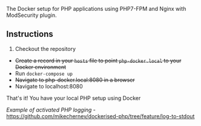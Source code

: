 The Docker setup for PHP applications using PHP7-FPM and Nginx with ModSecurity plugin.

## Instructions
1. Checkout the repository
* ~~Create a record in your `hosts` file to point `php-docker.local` to your Docker environment~~
* Run `docker-compose up`
* ~~Navigate to php-docker.local:8080 in a browser~~
* Navigate to localhost:8080

That's it! You have your local PHP setup using Docker

*Example of activated PHP logging* - https://github.com/mikechernev/dockerised-php/tree/feature/log-to-stdout